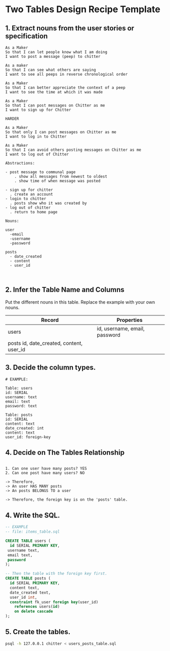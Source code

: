 # Two Tables Design Recipe Template

## 1. Extract nouns from the user stories or specification

```
As a Maker
So that I can let people know what I am doing  
I want to post a message (peep) to chitter

As a maker
So that I can see what others are saying  
I want to see all peeps in reverse chronological order

As a Maker
So that I can better appreciate the context of a peep
I want to see the time at which it was made

As a Maker
So that I can post messages on Chitter as me
I want to sign up for Chitter

HARDER

As a Maker
So that only I can post messages on Chitter as me
I want to log in to Chitter

As a Maker
So that I can avoid others posting messages on Chitter as me
I want to log out of Chitter

Abstractions:

- post message to communal page 
    . show all messages from newest to oldest
    . show time of when message was posted

- sign up for chitter 
  . create an account 
- login to chitter 
  . posts show who it was created by 
- log out of chitter 
  . return to home page 

```

```
Nouns:

user
  -email
  -username 
  -password

posts
  - date_created
  - content 
  - user_id



```

## 2. Infer the Table Name and Columns

Put the different nouns in this table. Replace the example with your own nouns.

| Record                | Properties          |
| --------------------- | ------------------  |
| users                 | id, username, email, password
| posts                   id, date_created, content, user_id


## 3. Decide the column types.

```
# EXAMPLE:

Table: users
id: SERIAL
username: text
email: text
password: text

Table: posts
id: SERIAL
content: text
date_created: int
content: text
user_id: foreign-key
```

## 4. Decide on The Tables Relationship

```

1. Can one user have many posts? YES
2. Can one post have many users? NO

-> Therefore,
-> An user HAS MANY posts
-> An posts BELONGS TO a user

-> Therefore, the foreign key is on the 'posts' table.
```
## 4. Write the SQL.

```sql
-- EXAMPLE
-- file: items_table.sql

CREATE TABLE users (
  id SERIAL PRIMARY KEY,
 username text,
 email text,
 password
);

-- Then the table with the foreign key first.
CREATE TABLE posts (
  id SERIAL PRIMARY KEY,
  content text,
  date_created text,
  user_id int,
  constraint fk_user foreign key(user_id)
    references users(id)
    on delete cascade
);

```

## 5. Create the tables.

```bash
psql -h 127.0.0.1 chitter < users_posts_table.sql
```